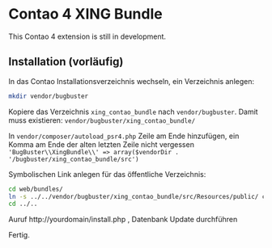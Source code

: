 # Contao 4 XING Bundle

This Contao 4 extension is still in development.

## Installation (vorläufig)

In das Contao Installationsverzeichnis wechseln, ein Verzeichnis anlegen:

```bash
mkdir vendor/bugbuster
```

Kopiere das Verzeichnis `xing_contao_bundle` nach `vendor/bugbuster`.
Damit muss existieren: `vendor/bugbuster/xing_contao_bundle/`

In `vendor/composer/autoload_psr4.php`
Zeile am Ende hinzufügen, ein Komma am Ende der alten letzten Zeile nicht vergessen
`'BugBuster\\XingBundle\\' => array($vendorDir . '/bugbuster/xing_contao_bundle/src')`

Symbolischen Link anlegen für das öffentliche Verzeichnis:

```bash
cd web/bundles/
ln -s ../../vendor/bugbuster/xing_contao_bundle/src/Resources/public/ contaoxing
cd ../..
```

Auruf http://yourdomain/install.php , Datenbank Update durchführen

Fertig.
